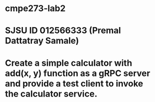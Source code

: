 # cmpe273-lab2

# SJSU ID 012566333 (Premal Dattatray Samale)

# Create a simple calculator with add(x, y) function as a gRPC server and provide a test client to invoke the calculator service.
